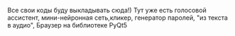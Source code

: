 Все свои коды буду выкладывать сюда!)
Тут уже есть голосовой ассистент, мини-нейронная сеть,кликер, генератор паролей, "из текста в аудио", Браузер на библиотеке PyQt5
